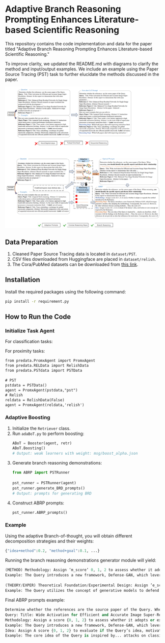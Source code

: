 # Adaptive Branch Reasoning Prompting Enhances Literature-based Scientific Reasoning

This repository contains the code implementation and data for the paper titled "Adaptive Branch Reasoning Prompting Enhances Literature-based Scientific Reasoning." 

To improve clarity, we updated the README.md with diagrams to clarify the method and input/output examples. We include an example using the Paper Source Tracing (PST) task to further elucidate the methods discussed in the paper.

![Illustrations](abrpv3.png)


## Data Preparation

1. Cleaned Paper Source Tracing data is located in `dataset/PST`.
2. CSV files downloaded from Huggingface are placed in `dataset/relish`.
3. The Cora/PubMed datasets can be downloaded from [this link](http://example.com).

## Installation

Install the required packages using the following command:

```bash
pip install -r requirement.py
```


## How to Run the Code

### Initialize Task Agent

For classification tasks:

For proximity tasks:

```
from predata.PromxAgent import PromxAgent
from predata.RELData import RelishData
from predata.PSTdata import PSTData

# PST
pstdata = PSTData()
agent = PromxAgent(pstdata,"pst")
# Relish
reldata = RelishData(False)
agent = PromxAgent(reldata,'relish')
```

### Adaptive Boosting

1. Initialize the `Retriever` class.
2. Run `adaBoT.py` to perform boosting:
   ```python
   ABoT = Booster(agent, retr)
   ABoT.Boosting()
   # Output: weak learners with weight: msg/boost_alpha.json
   ```
3. Generate branch reasoning demonstrations:
   ```python
   from ABRP import PSTRunner

   pst_runner = PSTRunner(agent)
   pst_runner.generate_BRD_prompts()
   # Output: prompts for generating BRD
   ```
4. Construct ABRP prompts:
   ```python
   pst_runner.ABRP_prompts()
   ```

### Example

Using the adaptive Branch-of-thought, you will obtain different decomposition strategies and their weights:

```python
{"idea+method":0.2, "method+goal":0.1, ...}
```

Running the branch reasoning demonstrations generator module will yield:

```python
(METHOD) Methodology: Assign ’m_score’ 0, 1, 2 to assess whether it adopts or expands the method M introduced in the Reference.
Example: The Query introduces a new framework, Defense-GAN, which leverages generative models, thus adopting the methodology. Consequently, the m_score is 2. However, the other references discuss existing methods and vulnerabilities without proposing a new methodology that the Query adopts. Consequently, the m_score is 0.

(THEORY/EXPER) Theoretical Foundation/Experimental Design: Assign ’e_score’ 0, 1, 2 to evaluate if the Query uses the new theory, experimental design, implementation, or tool proposed by the Reference. 
Example: The Query utilizes the concept of generative models to defend against adversarial attacks, which aligns with the theoretical foundation of the Reference that discusses vulnerabilities in DNNs. Consequently, the e_score is 2. However, the other references provide insights into adversarial sample crafting and defenses but do not directly inspire the Query’s theoretical approach. Consequently, the e_score is 0.
```

Final ABRP prompts example:

```python
Determine whether the references are the source paper of the Query. When reasoning, you should identify the specific aspects and discuss their relationship:
Query: Title: Wide Activation for Efficient and Accurate Image Super-Resolution. Abstract: In this report we demonstrate that with same...
Methodology: Assign a score {0, 1, 2} to assess whether it adopts or expands the method introduced in the Reference.
Example: The Query introduces a new framework, Defense-GAN, which leverages generative models, thus adopting the methodology. Consequently, the score is 2. However, the other references discuss existing methods... Thus, the score is 0.
Idea: Assign A score {0, 1, 2} to evaluate if the Query’s idea, motivation or core concept are inspired by the Reference.
Example: The core idea of the Query is inspired by... attacks on classifiers, which resonates with the findings in the Reference about... Thus, the score is 2. However, the other references do not provide an idea that influences the motivation. Consequently, the score is 0.
```
